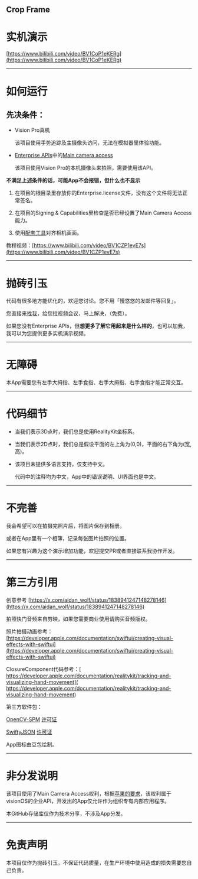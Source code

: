 Crop Frame
---

# 实机演示

[https://www.bilibili.com/video/BV1CoP1eKERg](https://www.bilibili.com/video/BV1CoP1eKERg)

---

# 如何运行

## 先决条件：

- Vision Pro真机

    该项目使用手势追踪及主摄像头访问，无法在模拟器里体验功能。

- [Enterprise APIs](https://developer.apple.com/documentation/visionOS/building-spatial-experiences-for-business-apps-with-enterprise-apis#Request-the-entitlements)中的[Main camera access](https://developer.apple.com/documentation/BundleResources/Entitlements/com.apple.developer.arkit.main-camera-access.allow)

    该项目使用Vision Pro的本机摄像头来拍照，需要使用该API。

**不满足上述条件的话，可能App不会报错，但什么也不显示**

1. 在项目的根目录里存放你的Enterprise.license文件，没有这个文件将无法正常签名。

1. 在项目的Signing & Capabilities里检查是否已经设置了Main Camera Access能力。

1. 使用[配套工具](https://github.com/Lightning-Lion/AlignerOpenSource)对齐相机画面。 

教程视频：[https://www.bilibili.com/video/BV1CZP1evE7s](https://www.bilibili.com/video/BV1CZP1evE7s)

---

# 抛砖引玉

代码有很多地方能优化的，欢迎您讨论。您不用「慢悠悠的发邮件等回复」。

您直接来[找我](https://www.feishu.cn/invitation/page/add_contact/?token=d4br5909-0f29-4e22-adf8-aebc814e7c5d&amp;unique_id=Zz2qoXiCUqhYjKsrHBrGnA==)，给您拉视频会议，马上解决，（免费）。

如果您没有Enterprise APIs，但**想更多了解它用起来是什么样的**，也可以加我，我可以为您提供更多实机演示视频。

---

# 无障碍

本App需要您有左手大拇指、左手食指、右手大拇指、右手食指才能正常交互。

---

# 代码细节

- 当我们表示3D点时，我们总是使用RealityKit坐标系。

- 当我们表示2D点时，我们总是假设平面的左上角为(0,0)，平面的右下角为(宽,高)。

- 该项目未提供多语言支持，仅支持中文。
    
    代码中的注释均为中文，App中的错误说明、UI界面也是中文。

---

# 不完善

我会希望可以在拍摄完照片后，将图片保存到相册。

或者在App里有一个相簿，记录每张图片拍照的位置。

如果您有兴趣为这个演示增加功能，欢迎提交PR或者直接联系我协作开发。

---

# 第三方引用

创意参考
[https://x.com/aidan_wolf/status/1838941247148278146](https://x.com/aidan_wolf/status/1838941247148278146)

拍照快门音频来自剪映，如果您需要商业使用请购买音频版权。

照片拍摄动画参考：[https://developer.apple.com/documentation/swiftui/creating-visual-effects-with-swiftui](https://developer.apple.com/documentation/swiftui/creating-visual-effects-with-swiftui)

ClosureComponent代码参考：[ https://developer.apple.com/documentation/realitykit/tracking-and-visualizing-hand-movement]( https://developer.apple.com/documentation/realitykit/tracking-and-visualizing-hand-movement)

第三方软件包：

[OpenCV-SPM](https://github.com/yeatse/opencv-spm.git) [许可证](https://github.com/yeatse/opencv-spm/blob/main/LICENSE)

[SwiftyJSON](https://github.com/SwiftyJSON/SwiftyJSON.git) [许可证](https://github.com/SwiftyJSON/SwiftyJSON/blob/master/LICENSE)

App图标由豆包绘制。

---

# 非分发说明

该项目使用了Main Camera Access权利，根据[苹果的要求](https://developer.apple.com/documentation/visionOS/building-spatial-experiences-for-business-apps-with-enterprise-apis#Request-the-entitlements)，该权利属于visionOS的企业API，开发出的App仅允许作为组织专有内部应用程序。

本GitHub存储库仅作为技术分享，不涉及App分发。

---

# 免责声明

本项目仅作为抛砖引玉，不保证代码质量，在生产环境中使用造成的损失需要您自己负责。
